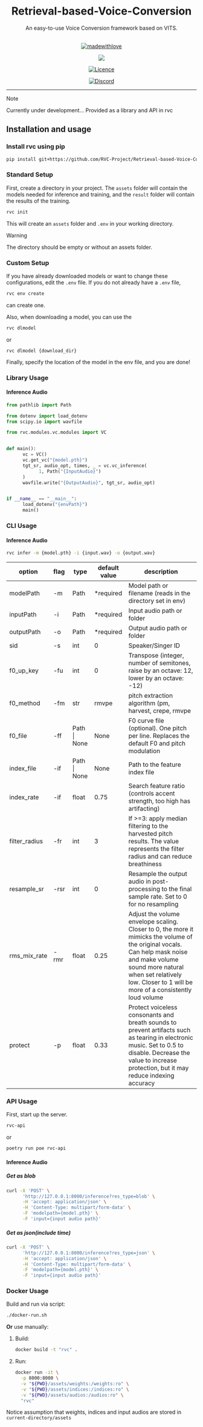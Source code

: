 <div align="center">

<h1>Retrieval-based-Voice-Conversion</h1>
An easy-to-use Voice Conversion framework based on VITS.<br><br>

[![madewithlove](https://img.shields.io/badge/made_with-%E2%9D%A4-red?style=for-the-badge&labelColor=orange
)](https://github.com/RVC-Project/Retrieval-based-Voice-Conversion)

<img src="https://counter.seku.su/cmoe?name=rvc&theme=r34" /><br>

[![Licence](https://img.shields.io/github/license/RVC-Project/Retrieval-based-Voice-Conversion?style=for-the-badge)](https://github.com/RVC-Project/Retrieval-based-Voice-Conversion/blob/develop/LICENSE)

[![Discord](https://img.shields.io/badge/RVC%20Developers-Discord-7289DA?style=for-the-badge&logo=discord&logoColor=white)](https://discord.gg/HcsmBBGyVk)

</div>

------


> [!NOTE]
> Currently under development... Provided as a library and API in rvc

## Installation and usage

### Install rvc using pip
```sh
pip install git+https://github.com/RVC-Project/Retrieval-based-Voice-Conversion
```

### Standard Setup

First, create a directory in your project. The `assets` folder will contain the models needed for inference and training, and the `result` folder will contain the results of the training.

```sh
rvc init
```
This will create an `assets` folder and `.env` in your working directory.

> [!WARNING]
> The directory should be empty or without an assets folder.

### Custom Setup

If you have already downloaded models or want to change these configurations, edit the `.env` file.
If you do not already have a `.env` file,

```sh
rvc env create
```
can create one.

Also, when downloading a model, you can use the

```sh
rvc dlmodel
```
or
```
rvc dlmodel {download_dir}
```

Finally, specify the location of the model in the env file, and you are done!



### Library Usage

#### Inference Audio
```python
from pathlib import Path

from dotenv import load_dotenv
from scipy.io import wavfile

from rvc.modules.vc.modules import VC


def main():
      vc = VC()
      vc.get_vc("{model.pth}")
      tgt_sr, audio_opt, times, _ = vc.vc_inference(
            1, Path("{InputAudio}")
      )
      wavfile.write("{OutputAudio}", tgt_sr, audio_opt)


if __name__ == "__main__":
      load_dotenv("{envPath}")
      main()

```

### CLI Usage

#### Inference Audio

```sh
rvc infer -m {model.pth} -i {input.wav} -o {output.wav}
```

| option        | flag&nbsp; | type         | default value | description                                                                                                                                                                                                                                    |
|---------------|------------|--------------|---------------|------------------------------------------------------------------------------------------------------------------------------------------------------------------------------------------------------------------------------------------------|
| modelPath     | -m         | Path         | *required     | Model path or filename (reads in the directory set in env)                                                                                                                                                                                     |
| inputPath     | -i         | Path         | *required     | Input audio path or folder                                                                                                                                                                                                                     |
| outputPath    | -o         | Path         | *required     | Output audio path or folder                                                                                                                                                                                                                    |
| sid           | -s         | int          | 0             | Speaker/Singer ID                                                                                                                                                                                                                              |
| f0_up_key     | -fu        | int          | 0             | Transpose (integer, number of semitones, raise by an octave: 12, lower by an octave: -12)                                                                                                                                                      |
| f0_method     | -fm        | str          | rmvpe         | pitch extraction algorithm (pm, harvest, crepe, rmvpe                                                                                                                                                                                          |
| f0_file       | -ff        | Path \| None | None          | F0 curve file (optional). One pitch per line. Replaces the default F0 and pitch modulation                                                                                                                                                     |
| index_file    | -if        | Path \| None | None          | Path to the feature index file                                                                                                                                                                                                                 |
| index_rate    | -if        | float        | 0.75          | Search feature ratio (controls accent strength, too high has artifacting)                                                                                                                                                                      |
| filter_radius | -fr        | int          | 3             | If >=3: apply median filtering to the harvested pitch results. The value represents the filter radius and can reduce breathiness                                                                                                               |
| resample_sr   | -rsr       | int          | 0             | Resample the output audio in post-processing to the final sample rate. Set to 0 for no resampling                                                                                                                                              |
| rms_mix_rate  | -rmr       | float        | 0.25          | Adjust the volume envelope scaling. Closer to 0, the more it mimicks the volume of the original vocals. Can help mask noise and make volume sound more natural when set relatively low. Closer to 1 will be more of a consistently loud volume |
| protect       | -p         | float        | 0.33          | Protect voiceless consonants and breath sounds to prevent artifacts such as tearing in electronic music. Set to 0.5 to disable. Decrease the value to increase protection, but it may reduce indexing accuracy                                 |

### API Usage
First, start up the server.
```sh
rvc-api
```
or
```sh
poetry run poe rvc-api
```

#### Inference Audio

##### Get as blob
```sh
curl -X 'POST' \
      'http://127.0.0.1:8000/inference?res_type=blob' \
      -H 'accept: application/json' \
      -H 'Content-Type: multipart/form-data' \
      -F 'modelpath={model.pth}' \
      -F 'input={input audio path}'
```

##### Get as json(include time)
```sh
curl -X 'POST' \
      'http://127.0.0.1:8000/inference?res_type=json' \
      -H 'accept: application/json' \
      -H 'Content-Type: multipart/form-data' \
      -F 'modelpath={model.pth}' \
      -F 'input={input audio path}'
```

### Docker Usage

Build and run via script:

```bash
./docker-run.sh
```

**Or** use manually:

1. Build:

   ```bash
   docker build -t "rvc" .
   ```

2. Run:

   ```bash
   docker run -it \
     -p 8000:8000 \
     -v "${PWD}/assets/weights:/weights:ro" \
     -v "${PWD}/assets/indices:/indices:ro" \
     -v "${PWD}/assets/audios:/audios:ro" \
     "rvc"
   ```

Notice assumption that weights, indices and input audios are stored in `current-directory/assets`
